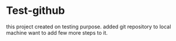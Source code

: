 # Test-github
this project created on testing purpose.
added git repository to local machine
want to add few more steps to it.
